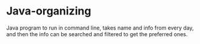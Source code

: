 # Java-organizing
Java program to run in command line, takes name and info from every day, and then the info can be searched and filtered to get the preferred ones.
